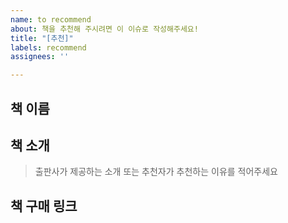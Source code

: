 ```yaml
---
name: to recommend
about: 책을 추천해 주시려면 이 이슈로 작성해주세요!
title: "[추천]"
labels: recommend
assignees: ''

---
```


## 책 이름

## 책 소개
> 출판사가 제공하는 소개 또는 추천자가 추천하는 이유를 적어주세요

## 책 구매 링크
